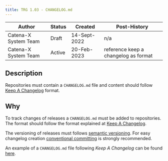 ```yaml
---
title: TRG 1.03 - CHANGELOG.md
---
```


| Author               | Status | Created      | Post-History                         |
|----------------------|--------|--------------|--------------------------------------|
| Catena-X System Team | Draft  | 14-Sept-2022 | n/a                                  |
| Catena-X System Team | Active | 20-Feb-2023  | reference keep a changelog as format |

## Description

Repositories must contain a `CHANGELOG.md` file and content should
follow [Keep A Changelog](https://keepachangelog.com/en/1.0.0/) format.

## Why

To track changes of releases a `CHANGELOG.md` must be added to repositories. The format should follow the format
explained at [Keep A Changelog](https://keepachangelog.com/en/1.0.0/).

The versioning of releases must
follows [semantic versioning](https://semver.org/). For easy changelog
creation [conventional committing](https://www.conventionalcommits.org/en/v1.0.0/#summary) is strongly recommended.

An example of a `CHANGELOG.md` file following _Keep A Changelog_ can be
found [here](https://github.com/eclipse-tractusx/tractus-x-release/blob/main/CHANGELOG.md).
